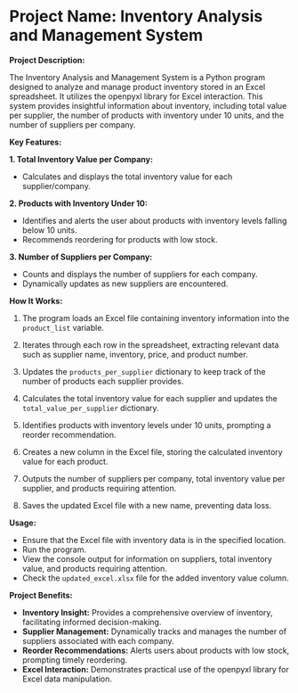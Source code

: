 # **Project Name: Inventory Analysis and Management System**

**Project Description:**

The Inventory Analysis and Management System is a Python program designed to analyze and manage product inventory stored in an Excel spreadsheet. It utilizes the openpyxl library for Excel interaction. This system provides insightful information about inventory, including total value per supplier, the number of products with inventory under 10 units, and the number of suppliers per company.

**Key Features:**

**1. Total Inventory Value per Company:**
   - Calculates and displays the total inventory value for each supplier/company.
   
**2. Products with Inventory Under 10:**
   - Identifies and alerts the user about products with inventory levels falling below 10 units.
   - Recommends reordering for products with low stock.
   
**3. Number of Suppliers per Company:**
   - Counts and displays the number of suppliers for each company.
   - Dynamically updates as new suppliers are encountered.

**How It Works:**

1. The program loads an Excel file containing inventory information into the `product_list` variable.

2. Iterates through each row in the spreadsheet, extracting relevant data such as supplier name, inventory, price, and product number.

3. Updates the `products_per_supplier` dictionary to keep track of the number of products each supplier provides.

4. Calculates the total inventory value for each supplier and updates the `total_value_per_supplier` dictionary. 

5. Identifies products with inventory levels under 10 units, prompting a reorder recommendation.

6. Creates a new column in the Excel file, storing the calculated inventory value for each product.

7. Outputs the number of suppliers per company, total inventory value per supplier, and products requiring attention.

8. Saves the updated Excel file with a new name, preventing data loss.

**Usage:**

- Ensure that the Excel file with inventory data is in the specified location.
- Run the program. 
- View the console output for information on suppliers, total inventory value, and products requiring attention.
- Check the `updated_excel.xlsx` file for the added inventory value column.

**Project Benefits:**

- **Inventory Insight:** Provides a comprehensive overview of inventory, facilitating informed decision-making.
- **Supplier Management:** Dynamically tracks and manages the number of suppliers associated with each company.
- **Reorder Recommendations:** Alerts users about products with low stock, prompting timely reordering.
- **Excel Interaction:** Demonstrates practical use of the openpyxl library for Excel data manipulation.
